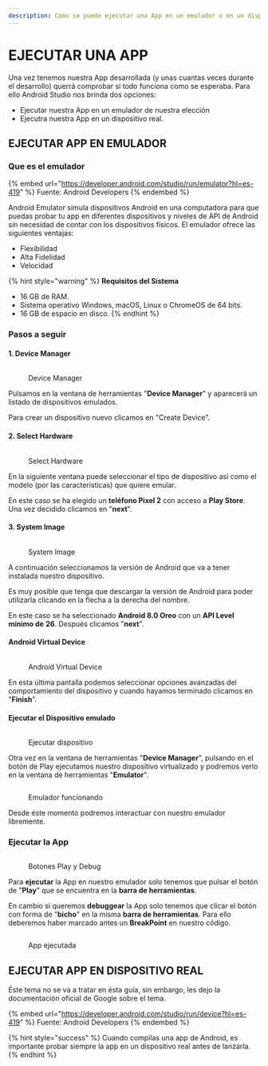 ```yaml
---
description: Cómo se puede ejecutar una App en un emulador o en un dispositivo real.
---
```


# EJECUTAR UNA APP

Una vez tenemos nuestra App desarrollada (y unas cuantas veces durante el desarrollo) querrá comprobar si todo funciona como se esperaba. Para ello Android Studio nos brinda dos opciones:

* Ejecutar nuestra App en un emulador de nuestra elección
* Ejecutra nuestra App en un dispositivo real.

## EJECUTAR APP EN EMULADOR

### Que es el emulador

{% embed url="https://developer.android.com/studio/run/emulator?hl=es-419" %}
Fuente: Android Developers
{% endembed %}

Android Emulator simula dispositivos Android en una computadora para que puedas probar tu app en diferentes dispositivos y niveles de API de Android sin necesidad de contar con los dispositivos físicos. El emulador ofrece las siguientes ventajas:

* Flexibilidad
* Alta Fidelidad
* Velocidad

{% hint style="warning" %}
**Requisitos del Sistema**

* 16 GB de RAM.
* Sistema operativo Windows, macOS, Linux o ChromeOS de 64 bits.
* 16 GB de espacio en disco.
{% endhint %}

### Pasos a seguir

#### 1. Device Manager

<figure><img src="../.gitbook/assets/create-device.png" alt=""><figcaption><p>Device Manager</p></figcaption></figure>

Pulsamos en la ventana de herramientas "**Device Manager**" y aparecerá un listado de dispositivos emulados.

Para crear un dispositivo nuevo clicamos en "Create Device".

#### 2. Select Hardware

<figure><img src="../.gitbook/assets/select-hardware.png" alt=""><figcaption><p>Select Hardware</p></figcaption></figure>

En la siguiente ventana puede seleccionar el tipo de dispositivo así como el modelo (por las características) que quiere emular.&#x20;

En este caso se ha elegido un **teléfono Pixel 2** con acceso a **Play Store**. Una vez decidido clicamos en "**next**".

#### 3. System Image

<figure><img src="../.gitbook/assets/system-image.png" alt=""><figcaption><p>System Image</p></figcaption></figure>

A continuación seleccionamos la versión de Android que va a tener instalada nuestro dispositivo.&#x20;

Es muy posible que tenga que descargar la versión de Android para poder utilizarla clicando en la flecha a la derecha del nombre.&#x20;

En este caso se ha seleccionado **Android 8.0 Oreo** con un **API Level mínimo de** **26**. Después clicamos "**next**".

#### Android Virtual Device

<figure><img src="../.gitbook/assets/avd.png" alt=""><figcaption><p>Android Virtual Device</p></figcaption></figure>

En esta última pantalla podemos seleccionar opciones avanzadas del comportamiento del dispositivo y cuando hayamos terminado clicamos en "**Finish**".

#### Ejecutar el Dispositivo emulado

<figure><img src="../.gitbook/assets/ejecutar.png" alt=""><figcaption><p>Ejecutar dispositivo</p></figcaption></figure>

Otra vez en la ventana de herramientas  "**Device Manager**", pulsando en el botón de Play ejecutamos nuestro dispositivo virtualizado y podremos verlo en la ventana de herramientas "**Emulator**".

<figure><img src="../.gitbook/assets/emulador.png" alt=""><figcaption><p>Emulador funcionando</p></figcaption></figure>

Desde éste momento podremos interactuar con nuestro emulador libremente.&#x20;

### Ejecutar la App

<figure><img src="../.gitbook/assets/play-app.png" alt=""><figcaption><p>Botones Play y Debug</p></figcaption></figure>

Para **ejecutar** la App en nuestro emulador solo tenemos que pulsar el botón de "**Play**" que se encuentra en la **barra de herramientas**.

En cambio si queremos **debuggear** la App solo tenemos que clicar el botón con forma de "**bicho**" en la misma **barra de herramientas**. Para ello deberemos haber marcado antes un **BreakPoint** en nuestro código.

<figure><img src="../.gitbook/assets/App-ejecutada.png" alt=""><figcaption><p>App ejecutada</p></figcaption></figure>

## EJECUTAR APP EN DISPOSITIVO REAL

Éste tema no se va a tratar en ésta guía, sin embargo, les dejo la documentación oficial de Google sobre el tema.

{% embed url="https://developer.android.com/studio/run/device?hl=es-419" %}
Fuente: Android Developers
{% endembed %}

{% hint style="success" %}
Cuando compilas una app de Android, es importante probar siempre la app en un dispositivo real antes de lanzarla.
{% endhint %}
